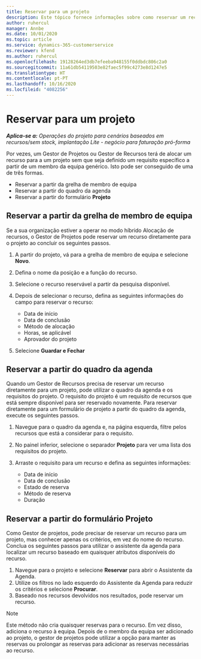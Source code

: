 ```yaml
---
title: Reservar para um projeto
description: Este tópico fornece informações sobre como reservar um recurso para um projeto.
author: ruhercul
manager: Annbe
ms.date: 10/01/2020
ms.topic: article
ms.service: dynamics-365-customerservice
ms.reviewer: kfend
ms.author: ruhercul
ms.openlocfilehash: 19128264ed3db7efeeba948155f0ddbdc806c2a0
ms.sourcegitcommit: 11a61db54119503e82faec5f99c4273e8d1247e5
ms.translationtype: HT
ms.contentlocale: pt-PT
ms.lasthandoff: 10/16/2020
ms.locfileid: "4082256"
---
```

# <a name="book-to-a-project"></a>Reservar para um projeto

_**Aplica-se a:** Operações do projeto para cenários baseados em recursos/sem stock, implantação Lite - negócio para faturação pró-forma_

Por vezes, um Gestor de Projetos ou Gestor de Recursos terá de alocar um recurso para a um projeto sem que seja definido um requisito específico a partir de um membro da equipa genérico. Isto pode ser conseguido de uma de três formas.

- Reservar a partir da grelha de membro de equipa
- Reservar a partir do quadro da agenda
- Reservar a partir do formulário **Projeto**

## <a name="book-from-the-team-member-grid"></a>Reservar a partir da grelha de membro de equipa

Se a sua organização estiver a operar no modo híbrido Alocação de recursos, o Gestor de Projetos pode reservar um recurso diretamente para o projeto ao concluir os seguintes passos.

1. A partir do projeto, vá para a grelha de membro de equipa e selecione **Novo**.
2. Defina o nome da posição e a função do recurso.
3. Selecione o recurso reservável a partir da pesquisa disponível.
4. Depois de selecionar o recurso, defina as seguintes informações do campo para reservar o recurso:

    - Data de início
    - Data de conclusão
    - Método de alocação
    - Horas, se aplicável
    - Aprovador do projeto

6. Selecione **Guardar e Fechar**

## <a name="book-from-the-schedule-board"></a>Reservar a partir do quadro da agenda

Quando um Gestor de Recursos precisa de reservar um recurso diretamente para um projeto, pode utilizar o quadro da agenda e os requisitos do projeto. O requisito do projeto é um requisito de recursos que está sempre disponível para ser reservado novamente. Para reservar diretamente para um formulário de projeto a partir do quadro da agenda, execute os seguintes passos.

1. Navegue para o quadro da agenda e, na página esquerda, filtre pelos recursos que está a considerar para o requisito.
2. No painel inferior, selecione o separador **Projeto** para ver uma lista dos requisitos do projeto.
3. Arraste o requisito para um recurso e defina as seguintes informações:

    - Data de início
    - Data de conclusão
    - Estado de reserva
    - Método de reserva
    - Duração

## <a name="book-from-the-project-form"></a>Reservar a partir do formulário Projeto

Como Gestor de projetos, pode precisar de reservar um recurso para um projeto, mas conhecer apenas os critérios, em vez do nome do recurso. Conclua os seguintes passos para utilizar o assistente da agenda para localizar um recurso baseado em quaisquer atributos disponíveis do recurso. 

1. Navegue para o projeto e selecione **Reservar** para abrir o Assistente da Agenda.
2. Utilize os filtros no lado esquerdo do Assistente da Agenda para reduzir os critérios e selecione **Procurar**.
3. Baseado nos recursos devolvidos nos resultados, pode reservar um recurso.

> [!NOTE]
> Este método não cria quaisquer reservas para o recurso. Em vez disso, adiciona o recurso à equipa. Depois de o membro da equipa ser adicionado ao projeto, o gestor de projetos pode utilizar a opção para manter as reservas ou prolongar as reservas para adicionar as reservas necessárias ao recurso.
